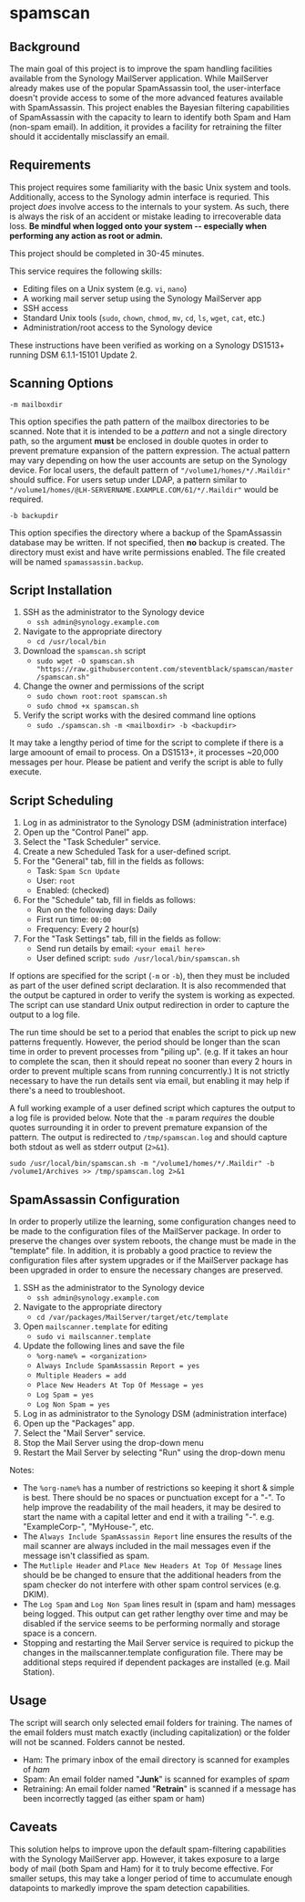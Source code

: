 # spamscan

## Background
The main goal of this project is to improve the spam handling facilities available from the Synology MailServer application. While MailServer already makes use of the popular SpamAssassin tool, the user-interface doesn't provide access to some of the more advanced features available with SpamAssassin. This project enables the Bayesian filtering capabilities of SpamAssassin with the capacity to learn to identify both Spam and Ham (non-spam email). In addition, it provides a facility for retraining the filter should it accidentally misclassify an email.

## Requirements
This project requires some familiarity with the basic Unix system and tools. Additionally, access to the Synology admin interface is requried. This project _does_ involve access to the internals to your system. As such, there is always the risk of an accident or mistake leading to irrecoverable data loss. **Be mindful when logged onto your system -- especially when performing any action as root or admin.**

This project should be completed in 30-45 minutes.

This service requires the following skills:
* Editing files on a Unix system (e.g. `vi`, `nano`)
* A working mail server setup using the Synology MailServer app
* SSH access
* Standard Unix tools (`sudo`, `chown`, `chmod`, `mv`, `cd`, `ls`, `wget`, `cat`, etc.)
* Administration/root access to the Synology device

These instructions have been verified as working on a Synology DS1513+ running DSM 6.1.1-15101 Update 2. 

## Scanning Options
`-m mailboxdir`

This option specifies the path pattern of the mailbox directories to be scanned. Note that it is intended to be a _pattern_ and not a single directory path, so the argument **must** be enclosed in double quotes in order to prevent premature expansion of the pattern expression. The actual pattern may vary depending on how the user accounts are setup on the Synology device. For local users, the default pattern of `"/volume1/homes/*/.Maildir"` should suffice. For users setup under LDAP, a pattern similar to `"/volume1/homes/@LH-SERVERNAME.EXAMPLE.COM/61/*/.Maildir"` would be required. 

`-b backupdir`

This option specifies the directory where a backup of the SpamAssassin database may be written. If not specified, then **no** backup is created. The directory must exist and have write permissions enabled. The file created will be named `spamassassin.backup`.

## Script Installation
1. SSH as the administrator to the Synology device
    * `ssh admin@synology.example.com`
1. Navigate to the appropriate directory
    * `cd /usr/local/bin`
1. Download the `spamscan.sh` script
    * `sudo wget -O spamscan.sh "https://raw.githubusercontent.com/steventblack/spamscan/master/spamscan.sh"`
1. Change the owner and permissions of the script
    * `sudo chown root:root spamscan.sh`
    * `sudo chmod +x spamscan.sh`
1. Verify the script works with the desired command line options
    * `sudo ./spamscan.sh -m <mailboxdir> -b <backupdir>`
    
It may take a lengthy period of time for the script to complete if there is a large amoount of email to process. On a DS1513+, it processes ~20,000 messages per hour. Please be patient and verify the script is able to fully execute.
    
## Script Scheduling
1. Log in as administrator to the Synology DSM (administration interface)
1. Open up the "Control Panel" app.
1. Select the "Task Scheduler" service.
1. Create a new Scheduled Task for a user-defined script.
1. For the "General" tab, fill in the fields as follows:
    * Task: `Spam Scn Update`
    * User: `root`
    * Enabled: (checked)
1. For the "Schedule" tab, fill in fields as follows:
    * Run on the following days: Daily
    * First run time: `00:00`
    * Frequency: Every 2 hour(s)
1. For the "Task Settings" tab, fill in the fields as follow:
    * Send run details by email: `<your email here>`
    * User defined script: `sudo /usr/local/bin/spamscan.sh`

If options are specified for the script (`-m` or `-b`), then they must be included as part of the user defined script declaration. It is also recommended that the output be captured in order to verify the system is working as expected. The script can use standard Unix output redirection in order to capture the output to a log file.

The run time should be set to a period that enables the script to pick up new patterns frequently. However, the period should be longer than the scan time in order to prevent processes from "piling up". (e.g. If it takes an hour to complete the scan, then it should repeat no sooner than every 2 hours in order to prevent multiple scans from running concurrently.) It is not strictly necessary to have the run details sent via email, but enabling it may help if there's a need to troubleshoot.

A full working example of a user defined script which captures the output to a log file is provided below. Note that the `-m` param _requires_ the double quotes surrounding it in order to prevent premature expansion of the pattern. The output is redirected to `/tmp/spamscan.log` and should capture both stdout as well as stderr output (`2>&1`).

`sudo /usr/local/bin/spamscan.sh -m "/volume1/homes/*/.Maildir" -b /volume1/Archives >> /tmp/spamscan.log 2>&1`

## SpamAssassin Configuration
In order to properly utilize the learning, some configuration changes need to be made to the configuration files of the MailServer package. In order to preserve the changes over system reboots, the change must be made in the "template" file. In addition, it is probably a good practice to review the configuration files after system upgrades or if the MailServer package has been upgraded in order to ensure the necessary changes are preserved.

1. SSH as the administrator to the Synology device
    * `ssh admin@synology.example.com`
1. Navigate to the appropriate directory
    * `cd /var/packages/MailServer/target/etc/template`
1. Open `mailscanner.template` for editing
    * `sudo vi mailscanner.template`
1. Update the following lines and save the file
    * `%org-name% = <organization>`
    * `Always Include SpamAssassin Report = yes`
    * `Multiple Headers = add`
    * `Place New Headers At Top Of Message = yes`
    * `Log Spam = yes`
    * `Log Non Spam = yes`
1. Log in as administrator to the Synology DSM (administration interface)
1. Open up the "Packages" app.
1. Select the "Mail Server" service.
1. Stop the Mail Server using the drop-down menu
1. Restart the Mail Server by selecting "Run" using the drop-down menu

Notes:

* The `%org-name%` has a number of restrictions so keeping it short & simple is best. There should be no spaces or punctuation except for a "-". To help improve the readability of the mail headers, it may be desired to start the name with a capital letter and end it with a trailing "-".  e.g. "ExampleCorp-", "MyHouse-", etc. 
* The `Always Include SpamAssassin Report` line ensures the results of the mail scanner are always included in the mail messages even if the message isn't classified as spam.
* The `Mutliple Header` and `Place New Headers At Top Of Message` lines should be be changed to ensure that the additional headers from the spam checker do not interfere with other spam control services (e.g. DKIM).
* The `Log Spam` and `Log Non Spam` lines result in (spam and ham) messages being logged. This output can get rather lengthy over time and may be disabled if the service seems to be performing normally and storage space is a concern.
* Stopping and restarting the Mail Server service is required to pickup the changes in the mailscanner.template configuration file. There may be additional steps required if dependent packages are installed (e.g. Mail Station).

## Usage
The script will search only selected email folders for training. The names of the email folders must match exactly (including capitalization) or the folder will not be scanned. Folders cannot be nested.

- Ham: The primary inbox of the email directory is scanned for examples of _ham_
- Spam: An email folder named "**Junk**" is scanned for examples of _spam_
- Retraining: An email folder named "**Retrain**" is scanned if a message has been incorrectly tagged (as either spam or ham)

## Caveats
This solution helps to improve upon the default spam-filtering capabilities with the Synology MailServer app. However, it takes exposure to a large body of mail (both Spam and Ham) for it to truly become effective. For smaller setups, this may take a longer period of time to accumulate enough datapoints to markedly improve the spam detection capabilities. 
